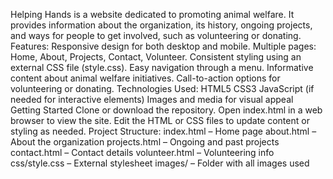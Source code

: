 Helping Hands is a website dedicated to promoting animal welfare. It provides information about the organization, its history, ongoing projects, and ways for people to get involved, such as volunteering or donating. Features: Responsive design for both desktop and mobile. Multiple pages: Home, About, Projects, Contact, Volunteer. Consistent styling using an external CSS file (style.css). Easy navigation through a menu. Informative content about animal welfare initiatives. Call-to-action options for volunteering or donating. Technologies Used: HTML5 CSS3 JavaScript (if needed for interactive elements) Images and media for visual appeal Getting Started Clone or download the repository. Open index.html in a web browser to view the site. Edit the HTML or CSS files to update content or styling as needed. Project Structure: index.html – Home page about.html – About the organization projects.html – Ongoing and past projects contact.html – Contact details volunteer.html – Volunteering info css/style.css – External stylesheet images/ – Folder with all images used

